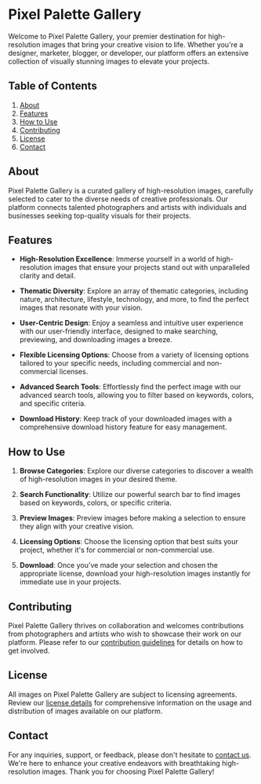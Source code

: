 # Pixel Palette Gallery

Welcome to Pixel Palette Gallery, your premier destination for high-resolution images that bring your creative vision to life. Whether you're a designer, marketer, blogger, or developer, our platform offers an extensive collection of visually stunning images to elevate your projects.

## Table of Contents

1. [About](#about)
2. [Features](#features)
3. [How to Use](#how-to-use)
4. [Contributing](#contributing)
5. [License](#license)
6. [Contact](#contact)

## About

Pixel Palette Gallery is a curated gallery of high-resolution images, carefully selected to cater to the diverse needs of creative professionals. Our platform connects talented photographers and artists with individuals and businesses seeking top-quality visuals for their projects.

## Features

- **High-Resolution Excellence**: Immerse yourself in a world of high-resolution images that ensure your projects stand out with unparalleled clarity and detail.

- **Thematic Diversity**: Explore an array of thematic categories, including nature, architecture, lifestyle, technology, and more, to find the perfect images that resonate with your vision.

- **User-Centric Design**: Enjoy a seamless and intuitive user experience with our user-friendly interface, designed to make searching, previewing, and downloading images a breeze.

- **Flexible Licensing Options**: Choose from a variety of licensing options tailored to your specific needs, including commercial and non-commercial licenses.

- **Advanced Search Tools**: Effortlessly find the perfect image with our advanced search tools, allowing you to filter based on keywords, colors, and specific criteria.

- **Download History**: Keep track of your downloaded images with a comprehensive download history feature for easy management.

## How to Use

1. **Browse Categories**: Explore our diverse categories to discover a wealth of high-resolution images in your desired theme.

2. **Search Functionality**: Utilize our powerful search bar to find images based on keywords, colors, or specific criteria.

3. **Preview Images**: Preview images before making a selection to ensure they align with your creative vision.

4. **Licensing Options**: Choose the licensing option that best suits your project, whether it's for commercial or non-commercial use.

5. **Download**: Once you've made your selection and chosen the appropriate license, download your high-resolution images instantly for immediate use in your projects.

## Contributing

Pixel Palette Gallery thrives on collaboration and welcomes contributions from photographers and artists who wish to showcase their work on our platform. Please refer to our [contribution guidelines](CONTRIBUTING.md) for details on how to get involved.

## License

All images on Pixel Palette Gallery are subject to licensing agreements. Review our [license details](LICENSE.md) for comprehensive information on the usage and distribution of images available on our platform.

## Contact

For any inquiries, support, or feedback, please don't hesitate to [contact us](mailto:editingdevelopment@gmail.com). We're here to enhance your creative endeavors with breathtaking high-resolution images. Thank you for choosing Pixel Palette Gallery!
